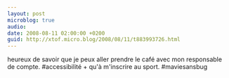 ```yaml
---
layout: post
microblog: true
audio: 
date: 2008-08-11 02:00:00 +0200
guid: http://xtof.micro.blog/2008/08/11/t883993726.html
---
```

heureux de savoir que je peux aller prendre le café avec mon responsable de compte. #accessibilité + qu'à m'inscrire au sport. #maviesansbug

